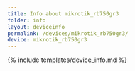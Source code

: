 ```yaml
---
title: Info about mikrotik_rb750gr3
folder: info
layout: deviceinfo
permalink: /devices/mikrotik_rb750gr3/
device: mikrotik_rb750gr3
---
```

{% include templates/device_info.md %}
